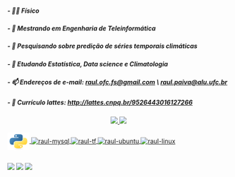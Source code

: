 ##### - 👨‍🔬 Físico
##### - 🔭 Mestrando em Engenharia de Teleinformática
##### - 📖 Pesquisando sobre predição de séries temporais climáticas
##### - 🌱 Etudando Estatística, Data science e Climatologia
##### - 📫 Endereços de e-mail: raul.ofc.fs@gmail.com \ raul.paiva@alu.ufc.br
##### - 📄 Currículo lattes: http://lattes.cnpq.br/9526443016127266

<div align="center">
  <a href="https://github.com/Raul-rx7">
  <img height="150em" src="https://github-readme-stats.vercel.app/api?username=Raul-rx7&show_icons=true&theme=tokyonight&include_all_commits=true&count_private=true"/>
  <img height="150em" src="https://github-readme-stats.vercel.app/api/top-langs/?username=Raul-rx7&layout=compact&langs_count=7&theme=tokyonight"/>
</div>
  
<div style="display: inline_block"><br>
  <img align="center" alt="raul-Python" height="40" width="50" src="https://raw.githubusercontent.com/devicons/devicon/master/icons/python/python-original.svg">
  <img align="center" alt="raul-mysql" height="40" width="50" src="https://cdn.jsdelivr.net/gh/devicons/devicon/icons/mysql/mysql-plain.svg" />
  <img align="center" alt="raul-tf" height="40" width="50" src="https://cdn.jsdelivr.net/gh/devicons/devicon/icons/tensorflow/tensorflow-original.svg" />
  <img align="center" alt="raul-ubuntu" height="40" width="50" src="https://cdn.jsdelivr.net/gh/devicons/devicon/icons/ubuntu/ubuntu-plain.svg" />
  <img align="center" alt="raul-linux" height="40" width="50" src="https://cdn.jsdelivr.net/gh/devicons/devicon/icons/linux/linux-original.svg" />
  
</div>


  
##

<div>
  <a href="https://instagram.com/raulv_" target="_blank"><img src="https://img.shields.io/badge/-Instagram-%23E4405F?style=for-the-badge&logo=instagram&logoColor=white" target="_blank"></a>
  <a href = "mailto:raul.ofc.fs@gmail.com"><img src="https://img.shields.io/badge/-Gmail-%23333?style=for-the-badge&logo=gmail&logoColor=white" target="_blank"></a>
  <a href="https://www.linkedin.com/in/raul-victor-174a04201" target="_blank"><img src="https://img.shields.io/badge/-LinkedIn-%230077B5?style=for-the-badge&logo=linkedin&logoColor=white" target="_blank"></a>
</div>

 
